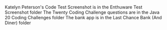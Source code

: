 Katelyn Peterson's Code
Test Screenshot is in the Enthuware Test Screenshot folder
The Twenty Coding Challenge questions are in the Java 20 Coding Challenges folder
The bank app is in the Last Chance Bank (And Diner) folder

